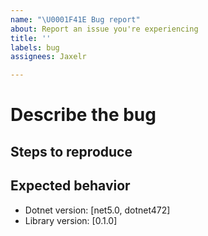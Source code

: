 ```yaml
---
name: "\U0001F41E Bug report"
about: Report an issue you're experiencing
title: ''
labels: bug
assignees: Jaxelr

---
```


# Describe the bug

<!-- A description of what the bug is -->

## Steps to reproduce

<!-- Enumerate the steps to reproduce the error, if necessary -->

## Expected behavior

<!-- What you expected to happen? -->

- Dotnet version: [net5.0, dotnet472]
- Library version: [0.1.0]
